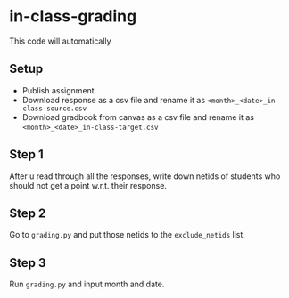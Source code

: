 # in-class-grading

This code will automatically 

## Setup

* Publish assignment
* Download response as a csv file and rename it as `<month>_<date>_in-class-source.csv`
* Download gradbook from canvas as a csv file and rename it as `<month>_<date>_in-class-target.csv`

## Step 1

After u read through all the responses, write down netids of students who should not get a point w.r.t. their response.

## Step 2
Go to `grading.py` and put those netids to the `exclude_netids` list.

## Step 3
Run `grading.py` and input month and date.
